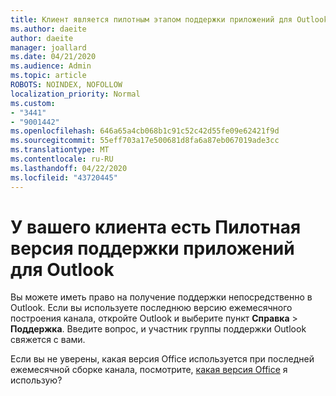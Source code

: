 ```yaml
---
title: Клиент является пилотным этапом поддержки приложений для Outlook
ms.author: daeite
author: daeite
manager: joallard
ms.date: 04/21/2020
ms.audience: Admin
ms.topic: article
ROBOTS: NOINDEX, NOFOLLOW
localization_priority: Normal
ms.custom:
- "3441"
- "9001442"
ms.openlocfilehash: 646a65a4cb068b1c91c52c42d55fe09e62421f9d
ms.sourcegitcommit: 55eff703a17e500681d8fa6a87eb067019ade3cc
ms.translationtype: MT
ms.contentlocale: ru-RU
ms.lasthandoff: 04/22/2020
ms.locfileid: "43720445"
---
```

# <a name="your-tenant-is-piloting-in-app-support-for-outlook"></a>У вашего клиента есть Пилотная версия поддержки приложений для Outlook

Вы можете иметь право на получение поддержки непосредственно в Outlook. Если вы используете последнюю версию ежемесячного построения канала, откройте Outlook и выберите пункт **Справка** > **Поддержка**. Введите вопрос, и участник группы поддержки Outlook свяжется с вами.

Если вы не уверены, какая версия Office используется при последней ежемесячной сборке канала, посмотрите, [какая версия Office](https://support.office.com/article/932788B8-A3CE-44BF-BB09-E334518B8B19) я использую?